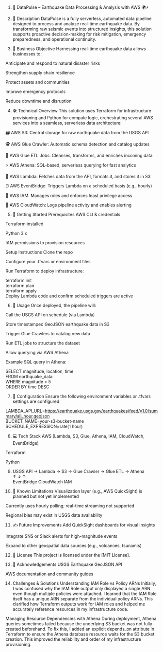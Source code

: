 
1. 📘 DataPulse – Earthquake Data Processing & Analysis with AWS 🌍⚡️


2. 🧠 Description
DataPulse is a fully serverless, automated data pipeline designed to process and analyze real-time earthquake data. By transforming raw seismic events into structured insights, this solution supports proactive decision-making for risk mitigation, emergency preparedness, and operational continuity.


3. 🎯 Business Objective
Harnessing real-time earthquake data allows businesses to:

Anticipate and respond to natural disaster risks

Strengthen supply chain resilience

Protect assets and communities

Improve emergency protocols

Reduce downtime and disruption


4. 🛠️ Technical Overview
This solution uses Terraform for infrastructure provisioning and Python for compute logic, orchestrating several AWS services into a seamless, serverless data architecture:

🗃️ AWS S3: Central storage for raw earthquake data from the USGS API

🕵️ AWS Glue Crawler: Automatic schema detection and catalog updates

🔄 AWS Glue ETL Jobs: Cleanses, transforms, and enriches incoming data

⚡ AWS Athena: SQL-based, serverless querying for fast analytics

🐍 AWS Lambda: Fetches data from the API, formats it, and stores it in S3

⏰ AWS EventBridge: Triggers Lambda on a scheduled basis (e.g., hourly)

🔐 AWS IAM: Manages roles and enforces least privilege access

👀 AWS CloudWatch: Logs pipeline activity and enables alerting


5. 🚀 Getting Started
Prerequisites
AWS CLI & credentials

Terraform installed

Python 3.x

IAM permissions to provision resources

Setup Instructions
Clone the repo

Configure your .tfvars or environment files

Run Terraform to deploy infrastructure:

terraform init  
terraform plan  
terraform apply  
Deploy Lambda code and confirm scheduled triggers are active



6. 🧪 Usage
Once deployed, the pipeline will:

Call the USGS API on schedule (via Lambda)

Store timestamped GeoJSON earthquake data in S3

Trigger Glue Crawlers to catalog new data

Run ETL jobs to structure the dataset

Allow querying via AWS Athena

Example SQL query in Athena:

SELECT magnitude, location, time  
FROM earthquake_data  
WHERE magnitude > 5  
ORDER BY time DESC  


7. 🔧 Configuration
Ensure the following environment variables or .tfvars settings are configured:

LAMBDA_API_URL=https://earthquake.usgs.gov/earthquakes/feed/v1.0/summary/all_hour.geojson  
BUCKET_NAME=your-s3-bucket-name  
SCHEDULE_EXPRESSION=rate(1 hour)  


8. 💻 Tech Stack
AWS (Lambda, S3, Glue, Athena, IAM, CloudWatch, EventBridge)

Terraform

Python


9. USGS API → Lambda → S3 → Glue Crawler → Glue ETL → Athena  
            ↑            ↓        ↑  
         EventBridge   CloudWatch IAM  


10. 🐞 Known Limitations
Visualization layer (e.g., AWS QuickSight) is planned but not yet implemented

Currently uses hourly polling; real-time streaming not supported

Regional bias may exist in USGS data availability


11. ✍️ Future Improvements
Add QuickSight dashboards for visual insights

Integrate SNS or Slack alerts for high-magnitude events

Expand to other geospatial data sources (e.g., volcanoes, tsunamis)


12. 📄 License
This project is licensed under the [MIT License].


13. 🙏 Acknowledgements
USGS Earthquake GeoJSON API

AWS documentation and community guides


14. Challenges & Solutions
Understanding IAM Role vs Policy ARNs
Initially, I was confused why the IAM Role output only displayed a single ARN even though multiple policies were attached. I learned that the IAM Role itself has a unique ARN separate from the individual policy ARNs. This clarified how Terraform outputs work for IAM roles and helped me accurately reference resources in my infrastructure code.

Managing Resource Dependencies with Athena
During deployment, Athena queries sometimes failed because the underlying S3 bucket was not fully created beforehand. To fix this, I added an explicit depends_on attribute in Terraform to ensure the Athena database resource waits for the S3 bucket creation. This improved the reliability and order of my infrastructure provisioning.